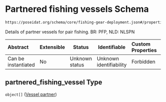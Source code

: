 # Partnered fishing vessels Schema

```txt
https://poseidat.org/schema/core/fishing-gear-deployment.json#/properties/partnered_fishing_vessel
```

Details of partner vessels for pair fishing. BR: PFP, NLD: NLSPN


| Abstract            | Extensible | Status         | Identifiable            | Custom Properties | Additional Properties | Access Restrictions | Defined In                                                                                         |
| :------------------ | ---------- | -------------- | ----------------------- | :---------------- | --------------------- | ------------------- | -------------------------------------------------------------------------------------------------- |
| Can be instantiated | No         | Unknown status | Unknown identifiability | Forbidden         | Allowed               | none                | [fishing-gear-deployment.json\*](schemas/core/fishing-gear-deployment.json "open original schema") |

## partnered_fishing_vessel Type

`object[]` ([Vessel partner](fishing-gear-deployment-properties-partnered-fishing-vessels-vessel-partner.md))
